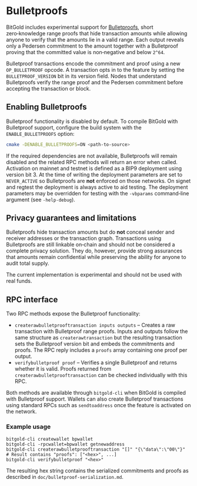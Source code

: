 # Bulletproofs

BitGold includes experimental support for [Bulletproofs](https://eprint.iacr.org/2017/1066),
short zero‑knowledge range proofs that hide transaction amounts while
allowing anyone to verify that the amounts lie in a valid range.  Each
output reveals only a Pedersen commitment to the amount together with a
Bulletproof proving that the committed value is non‑negative and below
`2^64`.

Bulletproof transactions encode the commitment and proof using a new
`OP_BULLETPROOF` opcode.  A transaction opts in to the feature by setting
the `BULLETPROOF_VERSION` bit in its version field.  Nodes that understand
Bulletproofs verify the range proof and the Pedersen commitment before
accepting the transaction or block.

## Enabling Bulletproofs

Bulletproof functionality is disabled by default. To compile BitGold with
Bulletproof support, configure the build system with the
`ENABLE_BULLETPROOFS` option:

```bash
cmake -DENABLE_BULLETPROOFS=ON <path-to-source>
```

If the required dependencies are not available, Bulletproofs will remain
disabled and the related RPC methods will return an error when called.
Activation on mainnet and testnet is defined as a BIP9 deployment using
version bit 3.  At the time of writing the deployment parameters are set
to `NEVER_ACTIVE` so Bulletproofs are **not** enforced on those networks.
On signet and regtest the deployment is always active to aid testing.  The
deployment parameters may be overridden for testing with the `-vbparams`
command‑line argument (see `-help-debug`).

## Privacy guarantees and limitations

Bulletproofs hide transaction amounts but do **not** conceal sender and
receiver addresses or the transaction graph. Transactions using
Bulletproofs are still linkable on‑chain and should not be considered a
complete privacy solution.  They do, however, provide strong assurances
that amounts remain confidential while preserving the ability for anyone
to audit total supply.

The current implementation is experimental and should not be used with
real funds.

## RPC interface

Two RPC methods expose the Bulletproof functionality:

* `createrawbulletprooftransaction inputs outputs`
  – Creates a raw transaction with Bulletproof range proofs. Inputs and
    outputs follow the same structure as `createrawtransaction` but the
    resulting transaction sets the Bulletproof version bit and embeds the
    commitments and proofs. The RPC reply includes a `proofs` array
    containing one proof per output.
* `verifybulletproof proof`
  – Verifies a single Bulletproof and returns whether it is valid. Proofs
    returned from `createrawbulletprooftransaction` can be checked
    individually with this RPC.

Both methods are available through `bitgold-cli` when BitGold is
compiled with Bulletproof support.  Wallets can also create Bulletproof
transactions using standard RPCs such as `sendtoaddress` once the feature
is activated on the network.

### Example usage

```
bitgold-cli createwallet bpwallet
bitgold-cli -rpcwallet=bpwallet getnewaddress
bitgold-cli createrawbulletprooftransaction "[]" "{\"data\":\"00\"}"
# Result contains "proofs": ["<hex>", ...]
bitgold-cli verifybulletproof "<hex>"
```

The resulting hex string contains the serialized commitments and proofs as
described in `doc/bulletproof-serialization.md`.

